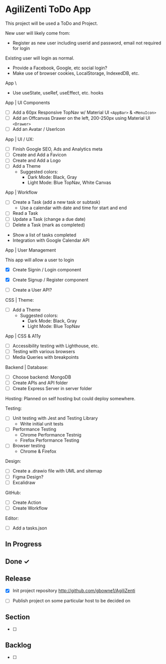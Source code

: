 # AgiliZenti ToDo App

This project will be used a ToDo and Project.

New user will likely come from:

- Register as new user including userid and password, email not required for login

Existing user will login as normal.

- Provide a Facebook, Google, etc social login?
- Make use of browser cookies, LocalStorage, IndexedDB, etc.

App \

- Use useState, useRef, useEffect, etc. hooks

App | UI Components

- [ ] Add a 60px Responsive TopNav w/ Material UI `<AppBar>` & `<MenuIcon>`
- [ ] Add an Offcanvas Drawer on the left, 200-250px using Material UI `<Drawer>`
- [ ] Add an Avatar / UserIcon

App | UI / UX:

- [ ] Finish Google SEO, Ads and Analytics meta
- [ ] Create and Add a Favicon
- [ ] Create and Add a Logo
- [ ] Add a Theme
  - Suggested colors:
    - Dark Mode: Black, Gray
    - Light Mode: Blue TopNav, White Canvas

App | Workflow

- [ ] Create a Task (add a new task or subtask)
  - Use a calendar with date and time for start and end
- [ ] Read a Task
- [ ] Update a Task (change a due date)
- [ ] Delete a Task (mark as completed)

- Show a list of tasks completed
- Integration with Google Calendar API

App | User Management

This app will allow a user to login

- [x] Create Signin / Login component
- [x] Create Signup / Register component

- [ ] Create a User API?

CSS | Theme:

- [ ] Add a Theme
  - Suggested colors:
    - Dark Mode: Black, Gray
    - Light Mode: Blue TopNav

App | CSS & A11y

- [ ] Accessibility testing with Lighthouse, etc.
- [ ] Testing with various browsers
- [ ] Media Queries with breakpoints

Backend | Database:

- [ ] Choose backend: MongoDB
- [ ] Create APIs and API folder
- [ ] Create Express Server in server folder

Hosting:
Planned on self hosting but could deploy somewhere.

Testing:

- [ ] Unit testing with Jest and Testing Library
  - Write initial unit tests
- [ ] Performance Testing
  - Chrome Performance Testnig
  - Firefox Performance Testing
- [ ] Browser testing
  - Chrome & Firefox

Design:

- [ ] Create a .drawio file with UML and sitemap
- [ ] Figma Design?
- [ ] Excalidraw

GitHub:

- [ ] Create Action
- [ ] Create Workflow

Editor:

- [ ] Add a tasks.json

## In Progress

## Done ✓

## Release

- [x] Init project repository
      <http://github.com/gbowne1/AgiliZenti>

- [ ] Publish project on some particular host to be decided on

## Section

- [ ]

## Backlog

- [ ]
